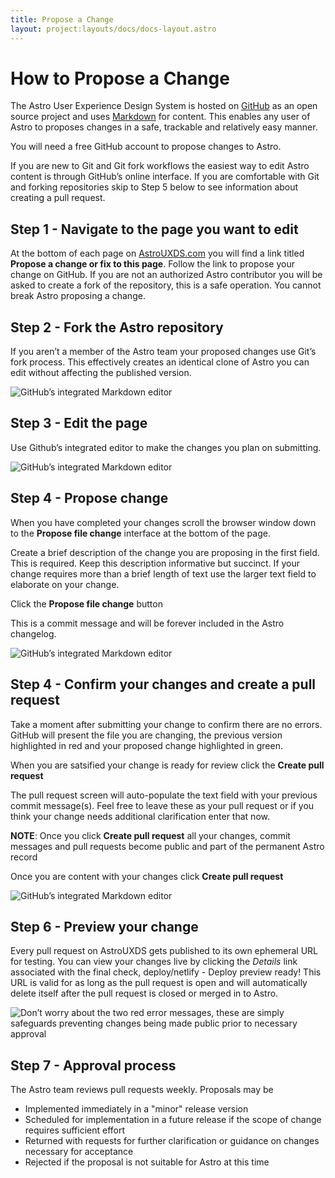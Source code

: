 ```yaml
---
title: Propose a Change
layout: project:layouts/docs/docs-layout.astro
---
```


# How to Propose a Change

The Astro User Experience Design System is hosted on [GitHub](https://github.com) as an open source project and uses [Markdown](https://guides.github.com/features/mastering-markdown/) for content. This enables any user of Astro to proposes changes in a safe, trackable and relatively easy manner.

You will need a free GitHub account to propose changes to Astro.

If you are new to Git and Git fork workflows the easiest way to edit Astro content is through GitHub’s online interface. If you are comfortable with Git and forking repositories skip to Step 5 below to see information about creating a pull request.

## Step 1 - Navigate to the page you want to edit

At the bottom of each page on [AstroUXDS.com](https://astrouxds.com) you will find a link titled **Propose a change or fix to this page**. Follow the link to propose your change on GitHub. If you are not an authorized Astro contributor you will be asked to create a fork of the repository, this is a safe operation. You cannot break Astro proposing a change.

## Step 2 - Fork the Astro repository

If you aren’t a member of the Astro team your proposed changes use Git’s fork process. This effectively creates an identical clone of Astro you can edit without affecting the published version.

![GitHub’s integrated Markdown editor](/img/community/step-1.png)

## Step 3 - Edit the page

Use Github’s integrated editor to make the changes you plan on submitting.

![GitHub’s integrated Markdown editor](/img/community/step-2.png)

## Step 4 - Propose change

When you have completed your changes scroll the browser window down to the **Propose file change** interface at the bottom of the page.

Create a brief description of the change you are proposing in the first field. This is required. Keep this description informative but succinct. If your change requires more than a brief length of text use the larger text field to elaborate on your change.

Click the **Propose file change** button

This is a commit message and will be forever included in the Astro changelog.

![GitHub’s integrated Markdown editor](/img/community/step-3.png)

## Step 4 - Confirm your changes and create a pull request

Take a moment after submitting your change to confirm there are no errors. GitHub will present the file you are changing, the previous version highlighted in red and your proposed change highlighted in green.

When you are satsified your change is ready for review click the **Create pull request**

The pull request screen will auto-populate the text field with your previous commit message(s). Feel free to leave these as your pull request or if you think your change needs additional clarification enter that now.

**NOTE**: Once you click **Create pull request** all your changes, commit messages and pull requests become public and part of the permanent Astro record

Once you are content with your changes click **Create pull request**

![GitHub’s integrated Markdown editor](/img/community/step-4.png)

## Step 6 - Preview your change

Every pull request on AstroUXDS gets published to its own ephemeral URL for testing. You can view your changes live by clicking the _Details_ link associated with the final check, deploy/netlify - Deploy preview ready! This URL is valid for as long as the pull request is open and will automatically delete itself after the pull request is closed or merged in to Astro.

![Don’t worry about the two red error messages, these are simply safeguards preventing changes being made public prior to necessary approval](/img/community/step-6.png)

## Step 7 - Approval process

The Astro team reviews pull requests weekly. Proposals may be

- Implemented immediately in a "minor" release version
- Scheduled for implementation in a future release if the scope of change requires sufficient effort
- Returned with requests for further clarification or guidance on changes necessary for acceptance
- Rejected if the proposal is not suitable for Astro at this time
